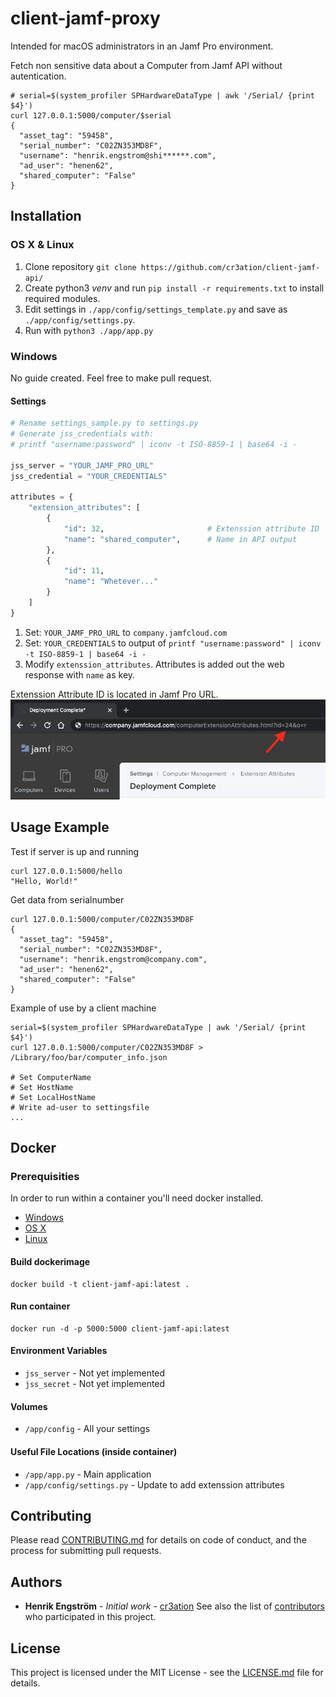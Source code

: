 # client-jamf-proxy

Intended for macOS administrators in an Jamf Pro environment.

Fetch non sensitive data about a Computer from Jamf API without autentication.
```shell
# serial=$(system_profiler SPHardwareDataType | awk '/Serial/ {print $4}')
curl 127.0.0.1:5000/computer/$serial
{
  "asset_tag": "59458", 
  "serial_number": "C02ZN353MD8F", 
  "username": "henrik.engstrom@shi******.com", 
  "ad_user": "henen62", 
  "shared_computer": "False"
}
```

## Installation

### OS X & Linux
1. Clone repository `git clone https://github.com/cr3ation/client-jamf-api/`
2. Create python3 *venv* and run `pip install -r requirements.txt` to install required modules.
3. Edit settings in `./app/config/settings_template.py` and save as `./app/config/settings.py`.
4. Run with `python3 ./app/app.py`

### Windows
No guide created. Feel free to make pull request.

#### Settings
```python
# Rename settings_sample.py to settings.py
# Generate jss_credentials with:
# printf "username:password" | iconv -t ISO-8859-1 | base64 -i -

jss_server = "YOUR_JAMF_PRO_URL"            
jss_credential = "YOUR_CREDENTIALS"         

attributes = {
    "extension_attributes": [
        {
            "id": 32,                       # Extenssion attribute ID
            "name": "shared_computer",      # Name in API output
        },
        {
            "id": 11,
            "name": "Whetever..."
        }
    ]
}
```
1. Set: `YOUR_JAMF_PRO_URL` to `company.jamfcloud.com`
2. Set: `YOUR_CREDENTIALS` to output of `printf "username:password" | iconv -t ISO-8859-1 | base64 -i -`
3. Modify `extenssion_attributes`. Attributes is added out the web response with `name` as key.

Extenssion Attribute ID is located in Jamf Pro URL.
![ExtenssionAttributes](https://github.com/cr3ation/client-jamf-api/blob/master/docs/img/extenssion_attributes_id.png)

## Usage Example
Test if server is up and running
```shell
curl 127.0.0.1:5000/hello
"Hello, World!"
```

Get data from serialnumber
```
curl 127.0.0.1:5000/computer/C02ZN353MD8F
{
  "asset_tag": "59458", 
  "serial_number": "C02ZN353MD8F", 
  "username": "henrik.engstrom@company.com", 
  "ad_user": "henen62", 
  "shared_computer": "False"
}
```

Example of use by a client machine
```
serial=$(system_profiler SPHardwareDataType | awk '/Serial/ {print $4}')
curl 127.0.0.1:5000/computer/C02ZN353MD8F > /Library/foo/bar/computer_info.json

# Set ComputerName
# Set HostName
# Set LocalHostName
# Write ad-user to settingsfile
...
```


## Docker
### Prerequisities
In order to run within a container you'll need docker installed.

* [Windows](https://docs.docker.com/windows/started)
* [OS X](https://docs.docker.com/mac/started/)
* [Linux](https://docs.docker.com/linux/started/)

#### Build dockerimage
```shell
docker build -t client-jamf-api:latest . 
```

#### Run container
```shell
docker run -d -p 5000:5000 client-jamf-api:latest
```

#### Environment Variables
* `jss_server` - Not yet implemented
* `jss_secret` - Not yet implemented

#### Volumes
* `/app/config` - All your settings

#### Useful File Locations (inside container)
* `/app/app.py` - Main application
* `/app/config/settings.py` - Update to add extenssion attributes

## Contributing
Please read [CONTRIBUTING.md](CONTRIBUTING.md) for details on code of conduct, and the process for submitting pull requests.

## Authors
* **Henrik Engström** - *Initial work* - [cr3ation](https://github.com/cr3ation)
See also the list of [contributors](https://github.com/cr3ation/client-jamf-api/contributors) who 
participated in this project.

## License
This project is licensed under the MIT License - see the [LICENSE.md](LICENSE.md) file for details.
